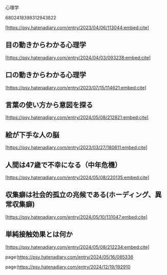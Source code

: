 心理学

6802418398312943822





















[https://psy.hatenadiary.com/entry/2023/04/06/113044:embed:cite]















## 目の動きからわかる心理学











[https://psy.hatenadiary.com/entry/2024/04/03/093238:embed:cite]











## 口の動きからわかる心理学











[https://psy.hatenadiary.com/entry/2023/07/15/114621:embed:cite]















## 言葉の使い方から意図を探る







[https://psy.hatenadiary.com/entry/2024/05/08/212821:embed:cite]























## 絵が下手な人の脳















[https://psy.hatenadiary.com/entry/2023/03/27/180611:embed:cite]















## 人間は47歳で不幸になる（中年危機）











[https://psy.hatenadiary.com/entry/2024/05/08/220135:embed:cite]















## 収集癖は社会的孤立の兆候である(ホーディング、異常収集癖)















[https://psy.hatenadiary.com/entry/2024/05/10/131047:embed:cite]























## 単純接触効果とは何か







[https://psy.hatenadiary.com/entry/2024/05/08/212234:embed:cite]





















































































































































page:https://psy.hatenadiary.com/entry/2024/05/16/085336

page:https://psy.hatenadiary.com/entry/2024/12/19/192910
